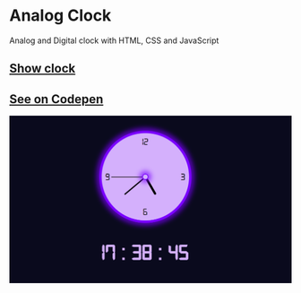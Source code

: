 # Analog Clock

Analog and Digital clock with HTML, CSS and JavaScript

## [Show clock](https://bbusse.github.io/analog-digital-clock)
## [See on Codepen](https://codepen.io/hicoders/pen/xxRJoYQ)

![Preview](preview.png)
